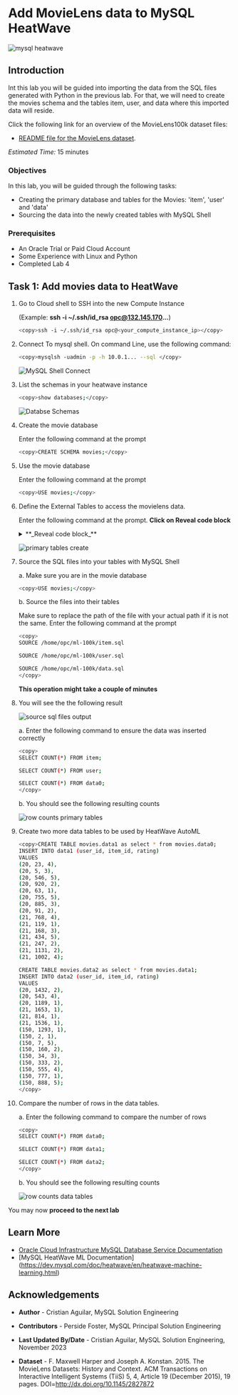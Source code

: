 # Add MovieLens data to MySQL HeatWave

![mysql heatwave](./images/mysql-heatwave-logo.jpg "mysql heatwave")

## Introduction

Int this lab you will be guided into importing the data from the SQL files generated with Python in the previous lab. For that, we will need to create the movies schema and the tables item, user, and data where this imported data will reside.

Click the following link for an overview of the MovieLens100k dataset files:

- [README file for the MovieLens dataset](https://files.grouplens.org/datasets/movielens/ml-100k-README.txt).

_Estimated Time:_ 15 minutes

### Objectives

In this lab, you will be guided through the following tasks:

- Creating the primary database and tables for the Movies: 'item', 'user' and 'data'
- Sourcing the data into the newly created tables with MySQL Shell

### Prerequisites

- An Oracle Trial or Paid Cloud Account
- Some Experience with Linux and Python
- Completed Lab 4

## Task 1: Add movies data to HeatWave

1. Go to Cloud shell to SSH into the new Compute Instance

     (Example: **ssh -i ~/.ssh/id_rsa opc@132.145.170...**)

    ```bash
    <copy>ssh -i ~/.ssh/id_rsa opc@<your_compute_instance_ip></copy>
    ```

2. Connect To  mysql shell. On command Line, use the following command:

    ```bash
    <copy>mysqlsh -uadmin -p -h 10.0.1... --sql </copy>
    ```

    ![MySQL Shell Connect](./images/mysql-shell-login.png " mysql shell login")

3. List the schemas in your heatwave instance

    ```bash
    <copy>show databases;</copy>
    ```

    ![Databse Schemas](./images/list-schemas-first.png "list schemas first")

4. Create the movie database

    Enter the following command at the prompt

    ```bash
    <copy>CREATE SCHEMA movies;</copy>
    ```

5. Use the movie database

    Enter the following command at the prompt

    ```bash
    <copy>USE movies;</copy>
    ```

6. Define the External Tables to access the movielens data.

    Enter the following command at the prompt. **Click on Reveal code block**

    <details>
        <summary>**_Reveal code block_**</summary>
        ```bash
        <copy>
            CREATE TABLE `item` (
            `my_row_id` bigint unsigned NOT NULL AUTO_INCREMENT /*!80023 INVISIBLE */,
            `item_id` int DEFAULT NULL,
            `title` varchar(100) DEFAULT NULL,
            `release_year` varchar(10) DEFAULT NULL,
            `release_date` varchar(20) DEFAULT NULL,
            `URL` varchar(250) DEFAULT NULL,
            `genre_Unknown` int DEFAULT NULL,
            `genre_Action` int DEFAULT NULL,
            `genre_Adventure` int DEFAULT NULL,
            `genre_Animation` int DEFAULT NULL,
            `genre_Children` int DEFAULT NULL,
            `genre_Comedy` int DEFAULT NULL,
            `genre_Crime` int DEFAULT NULL,
            `genre_Documentary` int DEFAULT NULL,
            `genre_Drama` int DEFAULT NULL,
            `genre_Fantasy` int DEFAULT NULL,
            `genre_Filmnoir` int DEFAULT NULL,
            `genre_Horror` int DEFAULT NULL,
            `genre_Musical` int DEFAULT NULL,
            `genre_Mystery` int DEFAULT NULL,
            `genre_Romance` int DEFAULT NULL,
            `genre_Scifi` int DEFAULT NULL,
            `genre_Thriller` int DEFAULT NULL,
            `genre_War` int DEFAULT NULL,
            `genre_Western` int DEFAULT NULL,
            PRIMARY KEY (`my_row_id`)
            );

            CREATE TABLE `user` ( `my_row_id` bigint unsigned NOT NULL AUTO_INCREMENT /*!80023 INVISIBLE */,
            `user_id` int DEFAULT NULL,
            `user_age` int DEFAULT NULL,
            `user_gender` varchar(20) DEFAULT NULL,
            `user_occupation` varchar(30) DEFAULT NULL,
            `user_zipcode` varchar(30) DEFAULT NULL,
            PRIMARY KEY (`my_row_id`)
            );

            CREATE TABLE `data0` (
            `user_id` varchar(5) DEFAULT NULL,
            `item_id` varchar(7) DEFAULT NULL,
            `rating` int DEFAULT NULL
            );
        </copy>
        ```
    </details>

    ![primary tables create](./images/primary-tables-create.png "primary-tables-create ")
7. Source the SQL files into your tables with MySQL Shell

    a. Make sure you are in the movie database

    ```bash
    <copy>USE movies;</copy>
    ```

    b. Source the files into their tables

    Make sure to replace the path of the file with your actual path if it is not the same.
    Enter the following command at the prompt

    ```bash
    <copy>
    SOURCE /home/opc/ml-100k/item.sql

    SOURCE /home/opc/ml-100k/user.sql

    SOURCE /home/opc/ml-100k/data.sql
    </copy>
    ```

    **This operation might take a couple of minutes**

8. You will see the the following result

    ![source sql files output](./images/source-sql-data-output.png "source-sql-files-output ")

    a. Enter the following command to ensure the data was inserted correctly

    ```bash
    <copy>
    SELECT COUNT(*) FROM item;

    SELECT COUNT(*) FROM user;

    SELECT COUNT(*) FROM data0;
    </copy>
    ```
    b. You should see the following resulting counts

    ![row counts primary tables](./images/row-counts-primary-tables.png "row-counts-primary-tables ")

9. Create two more data tables to be used by HeatWave AutoML

    ```bash
    <copy>CREATE TABLE movies.data1 as select * from movies.data0;
    INSERT INTO data1 (user_id, item_id, rating)
    VALUES
    (20, 23, 4),
    (20, 5, 3),
    (20, 546, 5),
    (20, 920, 2),
    (20, 63, 1),
    (20, 755, 5),
    (20, 885, 3),
    (20, 91, 2),
    (21, 768, 4),
    (21, 119, 1),
    (21, 168, 3),
    (21, 434, 5),
    (21, 247, 2),
    (21, 1131, 2),
    (21, 1002, 4);

    CREATE TABLE movies.data2 as select * from movies.data1;
    INSERT INTO data2 (user_id, item_id, rating)
    VALUES
    (20, 1432, 2),
    (20, 543, 4),
    (20, 1189, 1),
    (21, 1653, 1),
    (21, 814, 1),
    (21, 1536, 1),
    (150, 1293, 1),
    (150, 2, 1),
    (150, 7, 5),
    (150, 160, 2),
    (150, 34, 3),
    (150, 333, 2),
    (150, 555, 4),
    (150, 777, 1),
    (150, 888, 5);
    </copy>
    ```

10. Compare the number of rows in the data tables.

    a. Enter the following command to compare the number of rows

    ```bash
    <copy>
    SELECT COUNT(*) FROM data0;

    SELECT COUNT(*) FROM data1;

    SELECT COUNT(*) FROM data2;
    </copy>
    ```
    b. You should see the following resulting counts

    ![row counts data tables](./images/row-counts-data-tables.png "row-counts-data-tables ")

You may now **proceed to the next lab**

## Learn More

- [Oracle Cloud Infrastructure MySQL Database Service Documentation ](https://docs.cloud.oracle.com/en-us/iaas/MySQL-database)
- [MySQL HeatWave ML Documentation] (https://dev.mysql.com/doc/heatwave/en/heatwave-machine-learning.html)

## Acknowledgements

- **Author** - Cristian Aguilar, MySQL Solution Engineering
- **Contributors** - Perside Foster, MySQL Principal Solution Engineering
- **Last Updated By/Date** - Cristian Aguilar, MySQL Solution Engineering, November 2023

- **Dataset** - F. Maxwell Harper and Joseph A. Konstan. 2015. The MovieLens Datasets:
History and Context. ACM Transactions on Interactive Intelligent
Systems (TiiS) 5, 4, Article 19 (December 2015), 19 pages.
DOI=http://dx.doi.org/10.1145/2827872